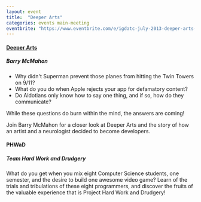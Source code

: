 ```yaml
---
layout: event
title:  "Deeper Arts"
categories: events main-meeting
eventbrite: "https://www.eventbrite.com/e/igdatc-july-2013-deeper-arts-tickets-7274651679#"
---
```


#### [Deeper Arts](http://deeperarts.com/)
##### Barry McMahon

* Why didn't Superman prevent those planes from hitting the Twin Towers on 9/11?
* What do you do when Apple rejects your app for defamatory content?
* Do Aldotians only know how to say one thing, and if so, how do they communicate?

While these questions do burn within the mind, the answers are coming!

Join Barry McMahon for a closer look at Deeper Arts and the story of how an artist and a neurologist decided to become developers.

#### PHWaD 
##### Team Hard Work and Drudgery

What do you get when you mix eight Computer Science students, one semester, and the desire to build one awesome video game? Learn of the trials and tribulations of these eight programmers, and discover the fruits of the valuable experience that is Project Hard Work and Drudgery!


